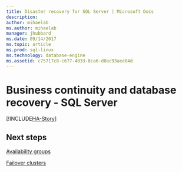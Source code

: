 ```yaml
---
title: Disaster recovery for SQL Server | Microsoft Docs
description: 
author: mihaelab 
ms.author: mihaelab 
manager: jhubbard
ms.date: 09/14/2017
ms.topic: article
ms.prod: sql-linux
ms.technology: database-engine
ms.assetid: c75717c8-c677-4033-8ca6-d0ac93aee04d
---
```

# Business continuity and database recovery - SQL Server

[!INCLUDE[HA-Story](../includes/sql-server-ha-story.md)]

## Next steps

[Availability groups](availability-groups/windows/overview-of-always-on-availability-groups-sql-server.md)

[Failover clusters](../sql-server/failover-clusters/install/sql-server-failover-cluster-installation.md)